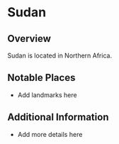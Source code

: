 # Sudan
## Overview
Sudan is located in Northern Africa.

## Notable Places
- Add landmarks here

## Additional Information
- Add more details here
